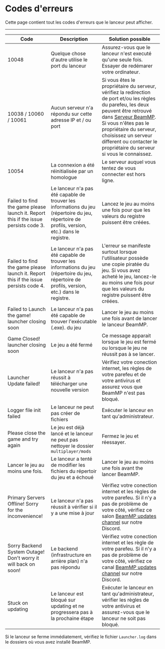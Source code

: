 # Codes d'erreurs

Cette page contient tout les codes d'erreurs que le lanceur peut afficher.

---

| Code                                                                                | Description                                                                                                               | Solution possible                                                                                                                                                                                                      |
|-------------------------------------------------------------------------------------|---------------------------------------------------------------------------------------------------------------------------|------------------------------------------------------------------------------------------------------------------------------------------------------------------------------------------------------------------------|
| 10048                                                                               | Quelque chose d'autre utilise le port du lanceur                                                                               | Assurez-vous que le lanceur n'est executé qu'une seule fois. Essayer de redémarer votre ordinateur.
| 10038 / 10060 / 10061                                                               | Aucun serveur n'a répondu sur cette adresse IP et / ou port                                                                                  | Si vous êtes le propriétaire du serveur, vérifiez la redirection de port et/ou les règles du parefeu, les deux peuvent être retrouvé dans [Serveur BeamMP](https://docs.beammp.com/server/create-a-server). Si vous n'êtes pas le propriétaire du serveur, choisissez un serveur different ou contacter le propriétaire du serveur si vous le connaissez.
| 10054                                                                               | La connexion a été réinitialisée par un homologue                                                                             | Le serveur auquel vous tentez de vous connecter est hors ligne.                                                                                                                                                                   |
| Failed to find the game please launch it. Report this if the issue persists code 3. | Le lanceur n'a pas été capable de trouver les informations du jeu (répertoire du jeu, répertoire de profils, version, etc.) dans le registre.                        | Lancez le jeu au moins une fois pour que les valeurs du registre puissent être créées.                                                                                                                                                         |
| Failed to find the game please launch it. Report this if the issue persists code 4. |Le lanceur n'a pas été capable de trouver les informations du jeu (répertoire du jeu, répertoire de profils, version, etc.) dans le registre. | L'erreur se manifeste surtout lorsque l'utilisateur possède une copie piratée du jeu. Si vous avez acheté le jeu, lancez-le au moins une fois pour que les valeurs du registre puissent être créées.                                                |
| Failed to Launch the game! launcher closing soon                                    | Le lanceur n'a pas été capable de trouver l'exécutable (.exe). du jeu                                                                                  | Lancer le jeu au moins une fois avant de lancer le lanceur BeamMP.                                                                                                                                                          |
| Game Closed! launcher closing soon                                                  | Le jeu a été fermé                                                                                 | Ce message apparait lorsque le jeu est fermé ou lorsque le jeu ne réussit pas à se lancer.                                                                                                                                             |
| Launcher Update failed!                                                             | Le lanceur n'a pas réussit à télécharger une nouvelle version                                                                                | Vérifiez votre conection internet, les règles de votre parefeu et de votre antivirus et assurez vous que BeamMP n'est pas bloqué.                                                                                                                     |
| Logger file init failed                                                             | Le lanceur ne peut pas créer de fichiers                                                                              | Exécuter le lanceur en tant qu'administrateur.                                                                                                                                                                                     |
| Please close the game and try again                                                 | Le jeu est déjà lancé et le lanceur ne peut pas nettoyer le dossier `multiplayer/mods`                                                                                 | Fermez le jeu et réessayer.                                                                                                                                                                                              |
| Lancer le jeu au moins une fois.                                                    | Le lanceur a tenté de modifier les fichiers du répertoir du jeu et a échoué                                                                                | Lancer le jeu au moins une fois avant the lancer BeamMP.                                                                                                                                                                                  |
| Primary Servers Offline! Sorry for the inconvenience!                               | Le lanceur n'a pas réussit à vérifier si il y a une mise à jour                                                                                  | Vérifiez votre conection internet et les règles de votre parefeu. Si il n'y a pas de problème de votre côté, vérifiez ce salon [BeamMP updates channel](<https://discord.com/channels/601558901657305098/697596153943949352>) sur notre Discord. |
| Sorry Backend System Outage! Don't worry it will back on soon!                      | Le backend (infrastructure en arrière plan) n'a pas répondu                                                                                        |  Vérifiez votre conection internet et les règle de votre parefeu. Si il n'y a pas de problème de votre côté, vérifiez ce canal [BeamMP updates channel](<https://discord.com/channels/601558901657305098/697596153943949352>) sur notre Discord. |
| Stuck on updating                                                                   | Le lanceur est bloqué sur updating et ne progressera pas à la prochaine étape                                                                                 | Exécuter le lanceur en tant qu'administrateur, vérifier les règles de votre antivirus et assurez-vous que le lanceur ne soit pas bloqué.                                                                                                       |

Si le lanceur se ferme immédiatement, vérifiez le fichier `Launcher.log` dans le dossiers où vous avez installé BeamMP.
